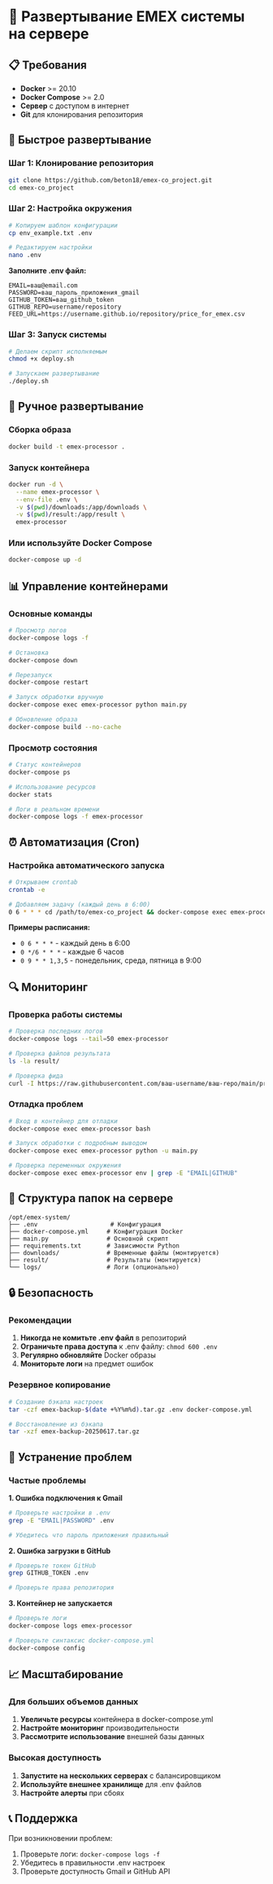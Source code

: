 # 🐳 Развертывание EMEX системы на сервере

## 📋 Требования

- **Docker** >= 20.10
- **Docker Compose** >= 2.0
- **Сервер** с доступом в интернет
- **Git** для клонирования репозитория

## 🚀 Быстрое развертывание

### Шаг 1: Клонирование репозитория
```bash
git clone https://github.com/beton18/emex-co_project.git
cd emex-co_project
```

### Шаг 2: Настройка окружения
```bash
# Копируем шаблон конфигурации
cp env_example.txt .env

# Редактируем настройки
nano .env
```

**Заполните .env файл:**
```
EMAIL=ваш@email.com
PASSWORD=ваш_пароль_приложения_gmail
GITHUB_TOKEN=ваш_github_token
GITHUB_REPO=username/repository
FEED_URL=https://username.github.io/repository/price_for_emex.csv
```

### Шаг 3: Запуск системы
```bash
# Делаем скрипт исполняемым
chmod +x deploy.sh

# Запускаем развертывание
./deploy.sh
```

## 🔧 Ручное развертывание

### Сборка образа
```bash
docker build -t emex-processor .
```

### Запуск контейнера
```bash
docker run -d \
  --name emex-processor \
  --env-file .env \
  -v $(pwd)/downloads:/app/downloads \
  -v $(pwd)/result:/app/result \
  emex-processor
```

### Или используйте Docker Compose
```bash
docker-compose up -d
```

## 📊 Управление контейнерами

### Основные команды
```bash
# Просмотр логов
docker-compose logs -f

# Остановка
docker-compose down

# Перезапуск
docker-compose restart

# Запуск обработки вручную
docker-compose exec emex-processor python main.py

# Обновление образа
docker-compose build --no-cache
```

### Просмотр состояния
```bash
# Статус контейнеров
docker-compose ps

# Использование ресурсов
docker stats

# Логи в реальном времени
docker-compose logs -f emex-processor
```

## ⏰ Автоматизация (Cron)

### Настройка автоматического запуска
```bash
# Открываем crontab
crontab -e

# Добавляем задачу (каждый день в 6:00)
0 6 * * * cd /path/to/emex-co_project && docker-compose exec emex-processor python main.py
```

**Примеры расписания:**
- `0 6 * * *` - каждый день в 6:00
- `0 */6 * * *` - каждые 6 часов
- `0 9 * * 1,3,5` - понедельник, среда, пятница в 9:00

## 🔍 Мониторинг

### Проверка работы системы
```bash
# Проверка последних логов
docker-compose logs --tail=50 emex-processor

# Проверка файлов результата
ls -la result/

# Проверка фида
curl -I https://raw.githubusercontent.com/ваш-username/ваш-repo/main/price_for_emex.csv
```

### Отладка проблем
```bash
# Вход в контейнер для отладки
docker-compose exec emex-processor bash

# Запуск обработки с подробным выводом
docker-compose exec emex-processor python -u main.py

# Проверка переменных окружения
docker-compose exec emex-processor env | grep -E "EMAIL|GITHUB"
```

## 📁 Структура папок на сервере

```
/opt/emex-system/
├── .env                    # Конфигурация
├── docker-compose.yml     # Конфигурация Docker
├── main.py                # Основной скрипт
├── requirements.txt       # Зависимости Python
├── downloads/             # Временные файлы (монтируется)
├── result/                # Результаты (монтируется)
└── logs/                  # Логи (опционально)
```

## 🔒 Безопасность

### Рекомендации
1. **Никогда не комитьте .env файл** в репозиторий
2. **Ограничьте права доступа** к .env файлу: `chmod 600 .env`
3. **Регулярно обновляйте** Docker образы
4. **Мониторьте логи** на предмет ошибок

### Резервное копирование
```bash
# Создание бэкапа настроек
tar -czf emex-backup-$(date +%Y%m%d).tar.gz .env docker-compose.yml

# Восстановление из бэкапа
tar -xzf emex-backup-20250617.tar.gz
```

## 🚨 Устранение проблем

### Частые проблемы

**1. Ошибка подключения к Gmail**
```bash
# Проверьте настройки в .env
grep -E "EMAIL|PASSWORD" .env

# Убедитесь что пароль приложения правильный
```

**2. Ошибка загрузки в GitHub**
```bash
# Проверьте токен GitHub
grep GITHUB_TOKEN .env

# Проверьте права репозитория
```

**3. Контейнер не запускается**
```bash
# Проверьте логи
docker-compose logs emex-processor

# Проверьте синтаксис docker-compose.yml
docker-compose config
```

## 📈 Масштабирование

### Для больших объемов данных
1. **Увеличьте ресурсы** контейнера в docker-compose.yml
2. **Настройте мониторинг** производительности
3. **Рассмотрите использование** внешней базы данных

### Высокая доступность
1. **Запустите на нескольких серверах** с балансировщиком
2. **Используйте внешнее хранилище** для .env файлов
3. **Настройте алерты** при сбоях

## 📞 Поддержка

При возникновении проблем:
1. Проверьте логи: `docker-compose logs -f`
2. Убедитесь в правильности .env настроек
3. Проверьте доступность Gmail и GitHub API 